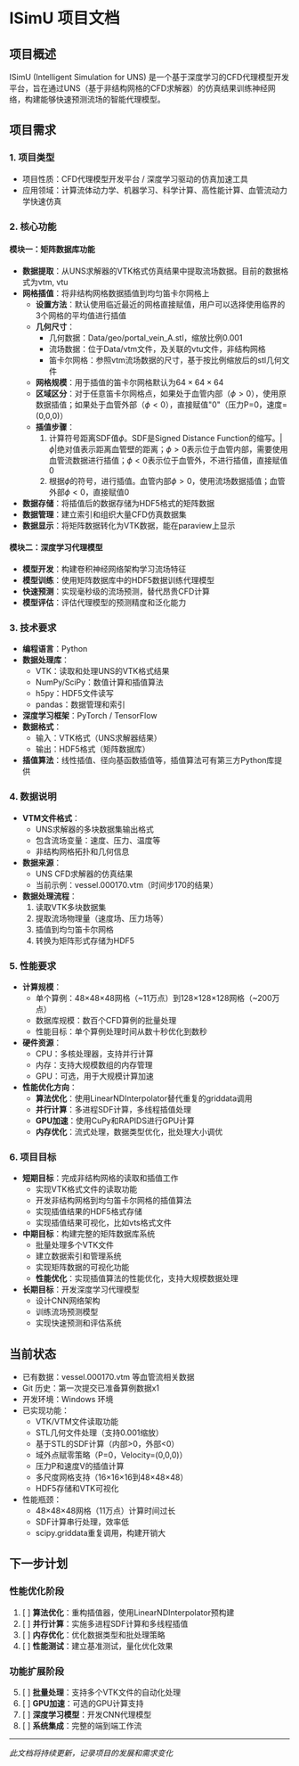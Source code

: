 # ISimU 项目文档

## 项目概述
ISimU (Intelligent Simulation for UNS) 是一个基于深度学习的CFD代理模型开发平台，旨在通过UNS（基于非结构网格的CFD求解器）的仿真结果训练神经网络，构建能够快速预测流场的智能代理模型。

## 项目需求

### 1. 项目类型
- 项目性质：CFD代理模型开发平台 / 深度学习驱动的仿真加速工具
- 应用领域：计算流体动力学、机器学习、科学计算、高性能计算、血管流动力学快速仿真

### 2. 核心功能

#### 模块一：矩阵数据库功能
- **数据提取**：从UNS求解器的VTK格式仿真结果中提取流场数据。目前的数据格式为vtm, vtu
- **网格插值**：将非结构网格数据插值到均匀笛卡尔网格上
  - **设置方法**：默认使用临近最近的网格直接赋值，用户可以选择使用临界的3个网格的平均值进行插值
  - **几何尺寸**：
    - 几何数据：Data/geo/portal_vein_A.stl，缩放比例0.001
    - 流场数据：位于Data/vtm文件，及关联的vtu文件，非结构网格
    - 笛卡尔网格：参照vtm流场数据的尺寸，基于按比例缩放后的stl几何文件
  - **网格规模**：用于插值的笛卡尔网格默认为$64\times 64\times 64$
  - **区域区分**：对于任意笛卡尔网格点，如果处于血管内部（$\phi>0$），使用原数据插值；如果处于血管外部（$\phi<0$），直接赋值"0"（压力P=0，速度=(0,0,0)）
  - **插值步骤**：
    1. 计算符号距离SDF值$\phi$。SDF是Signed Distance Function的缩写。$|\phi|$绝对值表示距离血管壁的距离；$\phi>0$表示位于血管内部，需要使用血管流数据进行插值；$\phi<0$表示位于血管外，不进行插值，直接赋值0
    2. 根据$\phi$的符号，进行插值。血管内部$\phi>0$，使用流场数据插值；血管外部$\phi<0$，直接赋值0
- **数据存储**：将插值后的数据存储为HDF5格式的矩阵数据
- **数据管理**：建立索引和组织大量CFD仿真数据集
- **数据显示**：将矩阵数据转化为VTK数据，能在paraview上显示

#### 模块二：深度学习代理模型
- **模型开发**：构建卷积神经网络架构学习流场特征
- **模型训练**：使用矩阵数据库中的HDF5数据训练代理模型
- **快速预测**：实现毫秒级的流场预测，替代昂贵CFD计算
- **模型评估**：评估代理模型的预测精度和泛化能力

### 3. 技术要求
- **编程语言**：Python
- **数据处理库**：
  - VTK：读取和处理UNS的VTK格式结果
  - NumPy/SciPy：数值计算和插值算法
  - h5py：HDF5文件读写
  - pandas：数据管理和索引
- **深度学习框架**：PyTorch / TensorFlow
- **数据格式**：
  - 输入：VTK格式（UNS求解器结果）
  - 输出：HDF5格式（矩阵数据库）
- **插值算法**：线性插值、径向基函数插值等，插值算法可有第三方Python库提供

### 4. 数据说明
- **VTM文件格式**：
  - UNS求解器的多块数据集输出格式
  - 包含流场变量：速度、压力、温度等
  - 非结构网格拓扑和几何信息
- **数据来源**：
  - UNS CFD求解器的仿真结果
  - 当前示例：vessel.000170.vtm（时间步170的结果）
- **数据处理流程**：
  1. 读取VTK多块数据集
  2. 提取流场物理量（速度场、压力场等）
  3. 插值到均匀笛卡尔网格
  4. 转换为矩阵形式存储为HDF5

### 5. 性能要求
- **计算规模**：
  - 单个算例：48×48×48网格（~11万点）到128×128×128网格（~200万点）
  - 数据库规模：数百个CFD算例的批量处理
  - 性能目标：单个算例处理时间从数十秒优化到数秒
- **硬件资源**：
  - CPU：多核处理器，支持并行计算
  - 内存：支持大规模数组的内存管理
  - GPU：可选，用于大规模计算加速
- **性能优化方向**：
  - **算法优化**：使用LinearNDInterpolator替代重复的griddata调用
  - **并行计算**：多进程SDF计算，多线程插值处理
  - **GPU加速**：使用CuPy和RAPIDS进行GPU计算
  - **内存优化**：流式处理，数据类型优化，批处理大小调优

### 6. 项目目标
- **短期目标**：完成非结构网格的读取和插值工作
  - 实现VTK格式文件的读取功能
  - 开发非结构网格到均匀笛卡尔网格的插值算法
  - 实现插值结果的HDF5格式存储
  - 实现插值结果可视化，比如vts格式文件
- **中期目标**：构建完整的矩阵数据库系统
  - 批量处理多个VTK文件
  - 建立数据索引和管理系统
  - 实现矩阵数据的可视化功能
  - **性能优化**：实现插值算法的性能优化，支持大规模数据处理
- **长期目标**：开发深度学习代理模型
  - 设计CNN网络架构
  - 训练流场预测模型
  - 实现快速预测和评估系统

## 当前状态
- 已有数据：vessel.000170.vtm 等血管流相关数据
- Git 历史：第一次提交已准备算例数据x1
- 开发环境：Windows 环境
- 已实现功能：
  - VTK/VTM文件读取功能
  - STL几何文件处理（支持0.001缩放）
  - 基于STL的SDF计算（内部>0，外部<0）
  - 域外点赋零策略（P=0，Velocity=(0,0,0)）
  - 压力P和速度V的插值计算
  - 多尺度网格支持（16×16×16到48×48×48）
  - HDF5存储和VTK可视化
- 性能瓶颈：
  - 48×48×48网格（11万点）计算时间过长
  - SDF计算串行处理，效率低
  - scipy.griddata重复调用，构建开销大

## 下一步计划
### 性能优化阶段
1. [ ] **算法优化**：重构插值器，使用LinearNDInterpolator预构建
2. [ ] **并行计算**：实施多进程SDF计算和多线程插值
3. [ ] **内存优化**：优化数据类型和批处理策略
4. [ ] **性能测试**：建立基准测试，量化优化效果
### 功能扩展阶段
5. [ ] **批量处理**：支持多个VTK文件的自动化处理
6. [ ] **GPU加速**：可选的GPU计算支持
7. [ ] **深度学习模型**：开发CNN代理模型
8. [ ] **系统集成**：完整的端到端工作流

---
*此文档将持续更新，记录项目的发展和需求变化*
